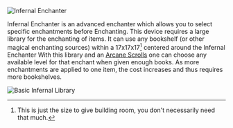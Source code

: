 ![Infernal Enchanter](block:betterwithmods:infernal_enchanter)

Infernal Enchanter is an advanced enchanter which allows you to select specific enchantments before Enchanting.
This device requires a large library for the enchanting of items. It can use any bookshelf (or other magical enchanting sources) within a 17x17x17[^1] centered around the Infernal Enchanter
With this library and  an [Arcane Scrolls](../items/arcane_scrolls.md) one can choose any available level for that enchant when given enough books.
As more enchantments are applied to one item, the cost increases and thus requires more bookshelves.

![Basic Infernal Library](betterwithmods:infernal_enchanter.png)

[^1]: This is just the size to give building room, you don't necessarily need that much.
